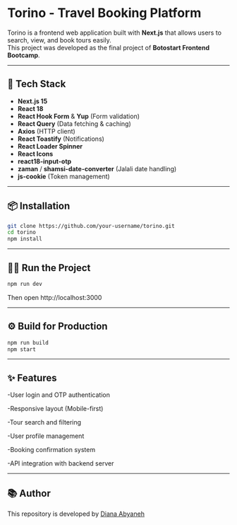 # Torino - Travel Booking Platform

Torino is a frontend web application built with **Next.js** that allows users to search, view, and book tours easily.  
This project was developed as the final project of **Botostart Frontend Bootcamp**.

---

## 🚀 Tech Stack

- **Next.js 15**
- **React 18**
- **React Hook Form** & **Yup** (Form validation)
- **React Query** (Data fetching & caching)
- **Axios** (HTTP client)
- **React Toastify** (Notifications)
- **React Loader Spinner**
- **React Icons**
- **react18-input-otp**
- **zaman** / **shamsi-date-converter** (Jalali date handling)
- **js-cookie** (Token management)

---

## 📦 Installation

```bash
git clone https://github.com/your-username/torino.git
cd torino
npm install
```
---
## 🏃‍♂️ Run the Project

```bash
npm run dev
```
Then open http://localhost:3000

---

## ⚙️ Build for Production
```bash
npm run build
npm start
```

---

## ✨ Features

-User login and OTP authentication

-Responsive layout (Mobile-first)

-Tour search and filtering

-User profile management

-Booking confirmation system

-API integration with backend server

---

## 📚 Author

This repository is developed by [Diana Abyaneh](https://github.com/Diana-Abyaneh)
